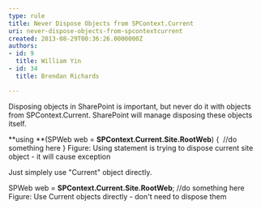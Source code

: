 ```yaml
---
type: rule
title: Never Dispose Objects from SPContext.Current
uri: never-dispose-objects-from-spcontextcurrent
created: 2013-08-29T00:36:26.0000000Z
authors:
- id: 9
  title: William Yin
- id: 34
  title: Brendan Richards

---
```


Disposing objects in SharePoint is important, but never do it with objects from SPContext.Current. SharePoint will manage disposing these objects itself.




**using **(SPWeb web = **SPContext.Current.Site.RootWeb**)
{
 //do something here
}
Figure: Using statement is trying to dispose current site object - it will cause exception



Just simplely use "Current" object directly.

SPWeb web = **SPContext.Current.Site.RootWeb**;
//do something here
Figure: Use Current objects directly - don't need to dispose them
